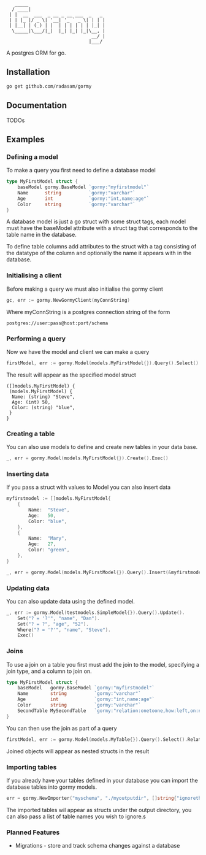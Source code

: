        _____                            
      / ____|                           
     | |  __  ___  _ __ _ __ ___  _   _ 
     | | |_ |/ _ \| '__| '_ ` _ \| | | |
     | |__| | (_) | |  | | | | | | |_| |
      \_____|\___/|_|  |_| |_| |_|\__, |
                                   __/ |
                                  |___/ 

A postgres ORM for go.

## Installation

```bash
go get github.com/radasam/gormy
```

## Documentation

TODOs

## Examples

### Defining a model

To make a query you first need to define a database model

```go
type MyFirstModel struct {
	baseModel gormy.BaseModel `gormy:"myfirstmodel"`
	Name      string          `gormy:"varchar"`
	Age       int             `gormy:"int,name:age"`
	Color     string          `gormy:"varchar"`
}

```

A database model is just a go struct with some struct tags, each model must have the baseModel attribute with a struct tag that corresponds to the table name in the database.

To define table columns add attributes to the struct with a tag consisting of the datatype of the column and optionally the name it appears with in the database.

### Initialising a client

Before making a query we must also initialise the gormy client

```go
gc, err := gormy.NewGormyClient(myConnString)
```

Where myConnString is a postgres connection string of the form

```postgres://user:pass@host:port/schema```

### Performing a query

Now we have the model and client we can make a query

```go
firstModel, err := gormy.Model(models.MyFirstModel{}).Query().Select().Where("? = '?'", "name", "Steve").Exec()
```

The result will appear as the specified model struct 

```
([]models.MyFirstModel) {
 (models.MyFirstModel) {
  Name: (string) "Steve",
  Age: (int) 50,
  Color: (string) "blue",
 }
}
```

### Creating a table

You can also use models to define and create new tables in your data base.

```go
_, err = gormy.Model(models.MyFirstModel{}).Create().Exec()
```

### Inserting data

If you pass a struct with values to Model you can also insert data

```go
myfirstmodel := []models.MyFirstModel{
	{
		Name:  "Steve",
		Age:   50,
		Color: "blue",
	},
	{
		Name:  "Mary",
		Age:   27,
		Color: "green",
	},
}

_, err = gormy.Model(models.MyFirstModel{}).Query().Insert(&myfirstmodel).Exec()

```

### Updating data

You can also update data using the defined model.

```go
_, err := gormy.Model(testmodels.SimpleModel{}).Query().Update().
	Set("? = '?'", "name", "Dan").
	Set("? = ?", "age", "52").
	Where("? = '?'", "name", "Steve").
	Exec()
```

### Joins

To use a join on a table you first must add the join to the model, specifying a join type, and a column to join on.

```go
type MyFirstModel struct {
	baseModel   gormy.BaseModel `gormy:"myfirstmodel"`
	Name        string          `gormy:"varchar"`
	Age         int             `gormy:"int,name:age"`
	Color       string          `gormy:"varchar"`
	SecondTable MySecondTable   `gormy:"relation:onetoone,how:left,on:name=name"`
}
```
You can then use the join as part of a query

```go
firstModel, err := gormy.Model(models.MyTable{}).Query().Select().Relation("SecondTable", "onetoone").Where("? = '?'", "Name", "sam").Exec()
```

Joined objects will appear as nested structs in the result

### Importing tables

If you already have your tables defined in your database you can import the database tables into gormy models.

```go
err = gormy.NewImporter("myschema", "./myoutputdir", []string{"ignorethistable"}).Import()
```

The imported tables wil appear as structs under the output directory, you can also pass a list of table names you wish to ignore.s

### Planned Features
- Migrations - store and track schema changes against a database
